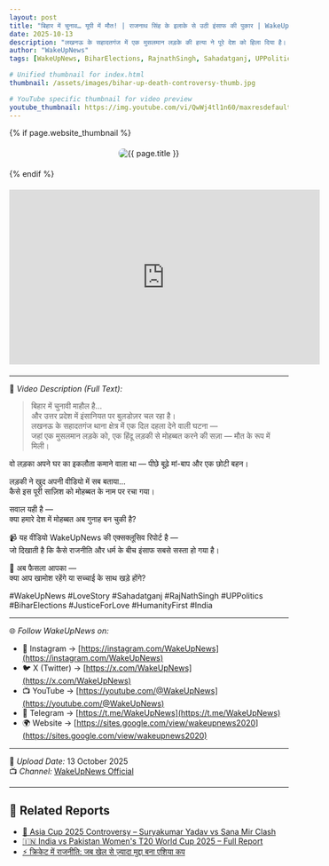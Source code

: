 ```yaml
---
layout: post
title: "बिहार में चुनाव… यूपी में मौत! | राजनाथ सिंह के इलाके से उठी इंसाफ की पुकार | WakeUpNews Exclusive"
date: 2025-10-13
description: "लखनऊ के सहादतगंज में एक मुसलमान लड़के की हत्या ने पूरे देश को हिला दिया है। बिहार में चुनावी माहौल और यूपी में इंसाफ की पुकार के बीच, WakeUpNews लेकर आया है इस मोहब्बत और सियासत की सच्चाई।"
author: "WakeUpNews"
tags: [WakeUpNews, BiharElections, RajnathSingh, Sahadatganj, UPPolitics, LoveStory, JusticeForLove, HumanityFirst, India]

# Unified thumbnail for index.html
thumbnail: /assets/images/bihar-up-death-controversy-thumb.jpg

# YouTube specific thumbnail for video preview
youtube_thumbnail: https://img.youtube.com/vi/QwWj4tl1n60/maxresdefault.jpg
---
```


<!-- Website Thumbnail -->
{% if page.website_thumbnail %}
<div class="post-thumbnail" style="text-align:center; margin: 20px 0;">
  <img src="{{ page.website_thumbnail }}" alt="{{ page.title }}" style="max-width:100%; height:auto; border-radius:8px;">
</div>
{% endif %}

<!-- YouTube Video Embed -->
<div class="video-container" style="text-align:center; margin: 20px 0;">
  <iframe width="560" height="315"
    src="https://www.youtube.com/embed/QwWj4tl1n60?si=O5loy2jpU5QAzzGV"
    title="YouTube video player"
    frameborder="0"
    allow="accelerometer; autoplay; clipboard-write; encrypted-media; gyroscope; picture-in-picture; web-share"
    referrerpolicy="strict-origin-when-cross-origin"
    allowfullscreen>
  </iframe>
</div>

---

🧾 *Video Description (Full Text):*

> बिहार में चुनावी माहौल है...  
और उत्तर प्रदेश में इंसानियत पर बुलडोज़र चल रहा है।  
लखनऊ के सहादतगंज थाना क्षेत्र में एक दिल दहला देने वाली घटना —  
जहां एक मुसलमान लड़के को, एक हिंदू लड़की से मोहब्बत करने की सज़ा — मौत के रूप में मिली।

वो लड़का अपने घर का इकलौता कमाने वाला था — पीछे बूढ़े मां-बाप और एक छोटी बहन।

लड़की ने खुद अपनी वीडियो में सब बताया...  
कैसे इस पूरी साज़िश को मोहब्बत के नाम पर रचा गया।

सवाल यही है —  
क्या हमारे देश में मोहब्बत अब गुनाह बन चुकी है?

📹 यह वीडियो WakeUpNews की एक्सक्लूसिव रिपोर्ट है —  
जो दिखाती है कि कैसे राजनीति और धर्म के बीच इंसाफ सबसे सस्ता हो गया है।

🔴 अब फैसला आपका —  
क्या आप खामोश रहेंगे या सच्चाई के साथ खड़े होंगे?

#WakeUpNews #LoveStory #Sahadatganj #RajNathSingh #UPPolitics #BiharElections #JusticeForLove #HumanityFirst #India

---

🌐 *Follow WakeUpNews on:*

- 📸 Instagram → [https://instagram.com/WakeUpNews](https://instagram.com/WakeUpNews)  
- 🐦 X (Twitter) → [https://x.com/WakeUpNews](https://x.com/WakeUpNews)  
- 📺 YouTube → [https://youtube.com/@WakeUpNews](https://youtube.com/@WakeUpNews)  
- 📱 Telegram → [https://t.me/WakeUpNews](https://t.me/WakeUpNews)  
- 🌍 Website → [https://sites.google.com/view/wakeupnews2020](https://sites.google.com/view/wakeupnews2020)  

---

📅 *Upload Date:* 13 October 2025  
📺 *Channel:* [WakeUpNews Official](https://www.youtube.com/@WakeUpNews)

---

## 🧠 Related Reports

<ul>
  <li><a href="/2025/10/05/asia-cup-2025-controversy.html">🏏 Asia Cup 2025 Controversy – Suryakumar Yadav vs Sana Mir Clash</a></li>
  <li><a href="/2025/09/29/india-pakistan-womens-t20-worldcup.html">🇮🇳 India vs Pakistan Women's T20 World Cup 2025 – Full Report</a></li>
  <li><a href="/2025/09/18/cricket-politics-india-pakistan.html">⚡ क्रिकेट में राजनीति: जब खेल से ज़्यादा मुद्दा बना एशिया कप</a></li>
</ul>
